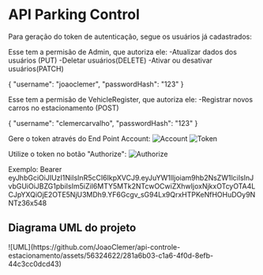 <h1>API Parking Control</h1>

Para geração do token de autenticação, segue os usuários já cadastrados:

Esse tem a permisão de Admin, que autoriza ele:
-Atualizar dados dos usuários (PUT)
-Deletar usuários(DELETE)
-Ativar ou desativar usuários(PATCH)

{
  "username": "joaoclemer",
  "passwordHash": "123"
}

Esse tem a permisão de VehicleRegister, que autoriza ele:
-Registrar novos carros no estacionamento (POST)

{
  "username": "clemercarvalho",
  "passwordHash": "123"
}

Gere o token através do End Point Account:
![Account](https://github.com/JoaoClemer/api-controle-estacionamento/assets/56324622/c904d9c6-6b74-415f-adf8-cb12c75a31f2)
![Token](https://github.com/JoaoClemer/api-controle-estacionamento/assets/56324622/d4b7e644-b1b3-4d3e-8ec8-01e28e7ecfa4)

Utilize o token no botão "Authorize":
![Authorize](https://github.com/JoaoClemer/api-controle-estacionamento/assets/56324622/53eb3932-de37-4504-9eb1-591a35e17648)

Exemplo: Bearer eyJhbGciOiJIUzI1NiIsInR5cCI6IkpXVCJ9.eyJuYW1lIjoiam9hb2NsZW1lciIsInJvbGUiOiJBZG1pbiIsIm5iZiI6MTY5MTk2NTcwOCwiZXhwIjoxNjkxOTcyOTA4LCJpYXQiOjE2OTE5NjU3MDh9.YF6Gcgv_sG94Lx9QrxHTPKeNfHOHuDOy9NNTz36x548

<h2>Diagrama UML do projeto</h2>
![UML](https://github.com/JoaoClemer/api-controle-estacionamento/assets/56324622/281a6b03-c1a6-4f0d-8efb-44c3cc0dcd43)
